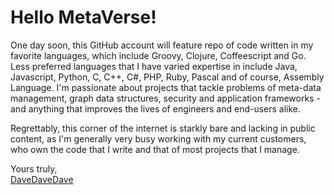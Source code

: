 # Hello MetaVerse!

One day soon, this GitHub account will feature repo of code written in my favorite languages, which include Groovy, Clojure, Coffeescript and Go.  Less preferred languages that I have varied expertise in include Java, Javascript, Python, C, C++, C#, PHP, Ruby, Pascal and of course,  Assembly Language.    I'm passionate about projects that tackle problems of meta-data management, graph data structures, security and application frameworks - and anything that improves the lives of engineers and end-users alike.

Regrettably, this corner of the internet is starkly bare and lacking in public content, as I'm generally very busy working with my current customers, who own the code that I write and that of most projects that I manage.    

Yours truly,   
[DaveDaveDave](http://www.davedavedave.net)


